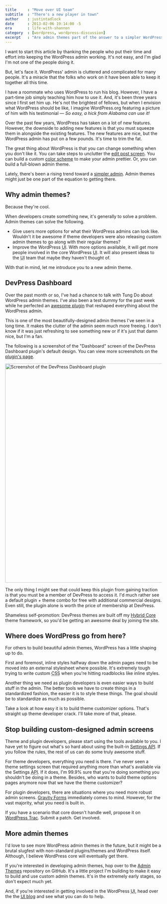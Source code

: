 ```yaml
---
title     : "Move over UI team"
subtitle  : "There's a new player in town"
author    : justintadlock
date      : 2013-02-06 19:14:00 -5
era       : life-with-shannon
category  : [wordpress, wordpress-discussion]
excerpt   : "Are admin themes part of the answer to a simpler WordPress admin?"
---
```


I want to start this article by thanking the people who put their time and effort into keeping the WordPress admin working.  It's not easy, and I'm glad I'm not one of the people doing it.

But, let's face it.  WordPress' admin is cluttered and complicated for many people.  It's a miracle that the folks who work on it have been able to keep it together all this time.

I have a roommate who uses WordPress to run his blog.  However, I have a part-time job simply teaching him how to use it.  And, it's been three years since I first set him up.  He's not the brightest of fellows, but when I envision what WordPress should be like, I imagine WordPress.org featuring a picture of him with his testimonial &mdash; <em>So easy, a hick from Alabama can use it!</em>

Over the past few years, WordPress has taken on a lot of new features.  However, the downside to adding new features is that you must squeeze them in alongside the existing features.  The new features are nice, but the WordPress admin has put on a few pounds.  It's time to trim the fat.

The great thing about WordPress is that you can change something when you don't like it.  You can take steps to unclutter the <a href="http://justintadlock.com/archives/2011/04/13/uncluttering-the-post-editing-screen-in-wordpress" title="Uncluttering the post editing screen">edit post screen</a>.  You can build a custom <a href="http://codex.wordpress.org/Function_Reference/wp_admin_css_color" title="WordPress Codex: wp_admin_css_color()">color scheme</a> to make your admin prettier.  Or, you can build a full-blown admin theme.

Lately, there's been a rising trend toward a <a href="http://wprealm.com/blog/the-road-to-a-simpler-wordpress-dashboard/" title="The Road to a Simpler WordPress Dashboard">simpler admin</a>.  Admin themes might just be one part of the equation to getting there.

<h2>Why admin themes?</h2>

Because they're cool.

When developers create something new, it's generally to solve a problem.  Admin themes can solve the following.

<ul>
	<li>Give users more options for what their WordPress admins can look like.  Wouldn't it be awesome if theme developers were also releasing custom admin themes to go along with their regular themes?</li>
	<li>Improve the WordPress <abbr title="User Interface">UI</abbr>.  With more options available, it will get more people involved in the core WordPress <abbr title="User Interface">UI</abbr>.  It will also present ideas to the <abbr title="User Interface">UI</abbr> team that maybe they haven't thought of.</li>
</ul>

With that in mind, let me introduce you to a new admin theme.

<h2>DevPress Dashboard</h2>

Over the past month or so, I've had a chance to talk with Tung Do about WordPress admin themes.  I've also been a test dummy for the past week while he perfected an <a href="http://devpress.com/plugins/dp-dashboard/" title="DevPress Dashboard: WordPress plugin">awesome plugin</a> that reshaped everything about the WordPress admin.

This is one of the most beautifully-designed admin themes I've seen in a long time.  It makes the clutter of the admin seem much more freeing.  I don't know if it was just refreshing to see something new or if it's just that damn nice, but I'm a fan.

The following is a screenshot of the "Dashboard" screen of the DevPress Dashboard plugin's default design.  You can view more screenshots on the <a href="http://devpress.com/plugins/dp-dashboard/" title="DevPress Dashboard: WordPress plugin">plugin's page</a>.

<a href="http://justintadlock.com/archives/2013/02/06/move-over-ui-team/devpress-dashboard" rel="attachment wp-att-4765"><img src="http://justintadlock.com/blog/wp-content/uploads/2013/02/devpress-dashboard-960x967.png" alt="Screenshot of the DevPress Dashboard plugin" width="700" height="705" class="aligncenter size-large wp-image-4765" /></a>

The only thing I might see that could keep this plugin from gaining traction is that you must be a member of DevPress to access it.  I'd much rather see a default plugin + theme combo for free with additional commercial designs.  Even still, the plugin alone is worth the price of membership at DevPress.

<p class="alert">Shameless self-promotion:  DevPress themes are built off my <a href="http://themehybrid.com/hybrid-core" title="Hybrid Core WordPress theme framework">Hybrid Core</a> theme framework, so you'd be getting an awesome deal by joining the site.</p>

<h2>Where does WordPress go from here?</h2>

For others to build beautiful admin themes, WordPress has a little shaping up to do.

First and foremost, inline styles halfway down the admin pages need to be moved into an external stylesheet where possible.  It's extremely tough trying to write custom <abbr title="Cascading Style Sheets">CSS</abbr> when you're hitting roadblocks like inline styles.

Another thing we need as plugin developers is even easier ways to build stuff in the admin.  The better tools we have to create things in a standardized fashion, the easier it is to style these things.  The goal should be to standardize as much as possible.

Take a look at how easy it is to build theme customizer options.  That's straight up theme developer crack.  I'll take more of that, please.

<h2>Stop building custom-designed admin screens</h2>

Theme and plugin developers, please start using the tools available to you.  I have yet to figure out what's so hard about using the built-in <a href="http://codex.wordpress.org/Settings_API" title="WordPress Codex:  Settings API">Settings <abbr title="Application Programming Interface">API</abbr></a>.  If you follow the rules, the rest of us can do some truly awesome stuff.

For theme developers, everything you need is there.  I've never seen a theme settings screen that required anything more than what's available via the Settings <abbr title="Application Programming Interface">API</abbr>.  If it does, I'm 99.9% sure that you're doing something you shouldn't be doing in a theme.  Besides, who wants to build theme options pages anymore now that we have the theme customizer?

For plugin developers, there are situations where you need more robust admin screens.  <a href="https://www.e-junkie.com/ecom/gb.php?cl=54585&c=ib&amp;aff=15259" title="Gravity Forms WordPress plugin">Gravity Forms</a> immediately comes to mind.  However, for the vast majority, what you need is built in.

If you have a scenario that core doesn't handle well, propose it on <a href="http://core.trac.wordpress.org/" title="WordPress Trac">WordPress Trac</a>.  Submit a patch.  Get involved.

<h2>More admin themes</h2>

I'd love to see more WordPress admin themes in the future, but it might be a brutal slugfest with non-standard plugins/themes and WordPress itself.  Although, I believe WordPress core will eventually get there.

If you're interested in developing admin themes, hop over to the <a href="https://github.com/justintadlock/admin-themes" title="GitHub: Admin Themes WordPress Plugin">Admin Themes</a> repository on GitHub.  It's a little project I'm building to make it easy to build and use custom admin themes.  It's in the extremely early stages, so don't expect much yet.

And, if you're interested in getting involved in the WordPress <abbr title="User Interface">UI</abbr>, head over the the <a href="http://make.wordpress.org/ui/" title="Make WordPress: UI"><abbr title="User Interface">UI</abbr> blog</a> and see what you can do to help.
